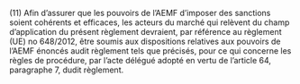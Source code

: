 (11) Afin d’assurer que les pouvoirs de l’AEMF d’imposer des sanctions soient cohérents et efficaces, les acteurs du marché qui relèvent du champ d’application du présent règlement devraient, par référence au règlement (UE) no 648/2012, être soumis aux dispositions relatives aux pouvoirs de l’AEMF énoncés audit règlement tels que précisés, pour ce qui concerne les règles de procédure, par l’acte délégué adopté en vertu de l’article 64, paragraphe 7, dudit règlement.